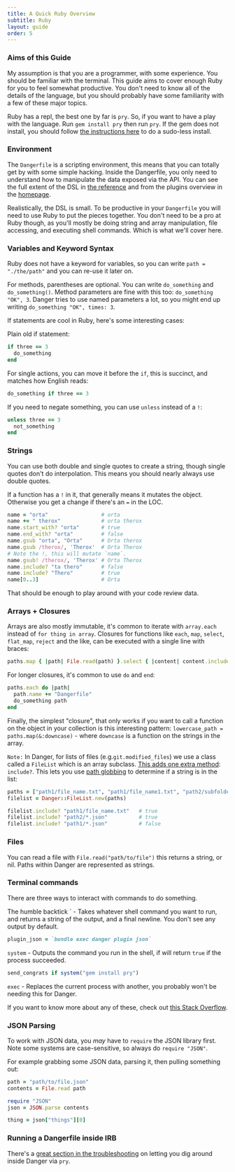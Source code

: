 ```yaml
---
title: A Quick Ruby Overview
subtitle: Ruby
layout: guide
order: 5
---
```


### Aims of this Guide

My assumption is that you are a programmer, with some experience. You should be familiar with the terminal. This guide aims to cover enough Ruby for you to feel somewhat productive. You don't need to know all of the details of the language, but you should probably have some familiarity with a few of these major topics.

Ruby has a repl, the best one by far is `pry`. So, if you want to have a play with the language. Run `gem install pry` then run `pry`. If the gem does not install, you should follow [the instructions here](https://guides.cocoapods.org/using/getting-started.html#sudo-less-installation) to do a sudo-less install.

### Environment

The `Dangerfile` is a scripting environment, this means that you can totally get by with some simple hacking. Inside the Dangerfile, you only need to understand how to manipulate the data exposed via the API. You can see the full extent of the DSL in [the reference](/reference.html) and from the plugins overview in the [homepage](/).

Realistically, the DSL is small. To be productive in your `Dangerfile` you will need to use Ruby to put the pieces together. You don't need to be a pro at Ruby though, as you'll mostly be doing string and array manipulation, file accessing, and executing shell commands. Which is what we'll cover here.

### Variables and Keyword Syntax

Ruby does not have a keyword for variables, so you can write `path = "./the/path"` and you can re-use it later on.

For methods, parentheses are optional. You can write `do_something` and `do_something()`. Method parameters are fine with this too: `do_something "OK", 3`. Danger tries to use named parameters a lot, so you might end up writing `do_something "OK", times: 3`.

If statements are cool in Ruby, here's some interesting cases:

Plain old if statement:
```ruby
if three == 3
  do_something
end
```

For single actions, you can move it before the `if`, this is succinct, and matches how English reads:

```ruby
do_something if three == 3
```

If you need to negate something, you can use `unless` instead of a `!`:

```ruby
unless three == 3
  not_something
end
```

### Strings

You can use both double and single quotes to create a string, though single quotes don't do interpolation. This means you should nearly always use double quotes.

If a function has a `!` in it, that generally means it mutates the object. Otherwise you get a change if there's an `=` in the LOC.

```ruby
name = "orta"                 # orta
name += " therox"             # orta therox
name.start_with? "orta"       # true
name.end_with? "orta"         # false
name.gsub "orta", "Orta"      # Orta therox
name.gsub /therox/, 'Therox'  # Orta Therox
# Note the !, this will mutate `name`.
name.gsub! /therox/, 'Therox' # Orta Therox
name.include? "ta thero"      # false
name.include? "Thero"         # true
name[0..3]                    # Orta
```

That should be enough to play around with your code review data.

### Arrays + Closures

Arrays are also mostly immutable, it's common to iterate with `array.each` instead of `for thing in array`. Closures for functions like `each`, `map`, `select`, `flat_map`, `reject` and the like, can be executed with a single line with braces:

``` ruby
paths.map { |path| File.read(path) }.select { |content| content.include? "orta" }
```

For longer closures, it's common to use `do` and `end`:

```ruby
paths.each do |path|
  path.name += "Dangerfile"
  do_something path
end
```

Finally, the simplest "closure", that only works if you want to call a function on the object in your collection is this interesting pattern: `lowercase_path = paths.map(&:downcase)` - where `downcase` is a function on the strings in the array.

`Note:` In Danger, for lists of files (e.g.`git.modified_files`) we use a class called a `FileList` which is an array subclass. [This adds one extra method](https://github.com/danger/danger/blob/master/spec/lib/danger/core_ext/file_list_spec.rb): `include?`. This lets you use [path globbing](http://wiki.bash-hackers.org/syntax/expansion/globs) to determine if a string is in the list:

```ruby
paths = ["path1/file_name.txt", "path1/file_name1.txt", "path2/subfolder/example.json"]
filelist = Danger::FileList.new(paths)

filelist.include? "path1/file_name.txt"   # true
filelist.include? "path2/*.json"          # true
filelist.include? "path1/*.json"          # false
```

### Files

You can read a file with `File.read("path/to/file")` this returns a string, or nil. Paths within Danger are represented as strings.


### Terminal commands

There are three ways to interact with commands to do something.

The humble backtick ` - Takes whatever shell command you want to run, and returns a string of the output, and a final newline. You don't see any output by default.

```ruby
plugin_json = `bundle exec danger plugin json`
```

`system` - Outputs the command you run in the shell, if will return `true` if the process succeeded.

```ruby
send_congrats if system("gem install pry")
```

`exec` - Replaces the current process with another, you probably won't be needing this for Danger.

If you want to know more about any of these, check out [this Stack Overflow](http://stackoverflow.com/questions/6338908/ruby-difference-between-exec-system-and-x-or-backticks).

### JSON Parsing

To work with JSON data, you _may_ have to `require` the JSON library first. Note some systems are case-sensitive, so always do `require "JSON"`.

For example grabbing some JSON data, parsing it, then pulling something out:

```ruby
path = "path/to/file.json"
contents = File.read path

require "JSON"
json = JSON.parse contents

thing = json["things"][0]
```

###  Running a Dangerfile inside IRB

There's a [great section in the troubleshooting](/guides/troubleshooting.html#i-want-to-be-a-danger-wizard) on letting you dig around inside Danger via `pry`.